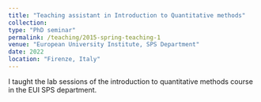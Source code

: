 ```yaml
---
title: "Teaching assistant in Introduction to Quantitative methods"
collection: 
type: "PhD seminar"
permalink: /teaching/2015-spring-teaching-1
venue: "European University Institute, SPS Department"
date: 2022
location: "Firenze, Italy"
---
```


I taught the lab sessions of the introduction to quantitative methods course in the EUI SPS department.
